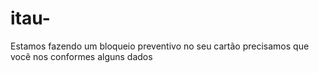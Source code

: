 # itau-
Estamos fazendo um bloqueio preventivo no seu cartão precisamos que você nos conformes alguns dados
